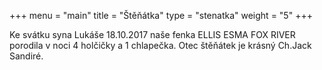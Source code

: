 +++
menu = "main"
title = "Štěňátka"
type = "stenatka"
weight = "5"
+++

Ke svátku syna Lukáše 18.10.2017 naše fenka ELLIS ESMA FOX RIVER porodila v noci 4 holčičky a 1 chlapečka.
Otec štěňátek je krásný Ch.Jack Sandiré.
